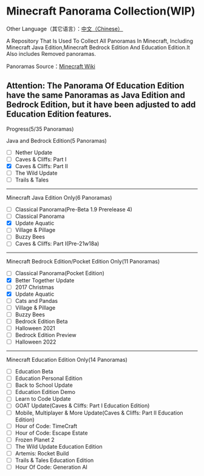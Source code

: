# Minecraft Panorama Collection(WIP)

Other Language（其它语言）：[中文（Chinese）](https://github.com/SomethingWasWrong-David/Minecraft-Panorama-Collection/blob/main/ReadME-CN.md)

A Repository That Is Used To Collect All Panoramas In Minecraft, Including Minecraft Java Edition,Minecraft Bedrock Edition And Education Edition.It Also includes Removed panoramas.

Panoramas Source：[Minecraft Wiki](https://minecraft.wiki/w/Panorama)

Attention: The Panorama Of Education Edition have the same Panoramas as Java Edition and Bedrock Edition, but it have been adjusted to add Education Edition features.
---------------------------------------
Progress(5/35 Panoramas)

Java and Bedrock Edition(5 Panoramas)
- [ ] Nether Update
- [ ] Caves & Cliffs: Part I
- [x] Caves & Cliffs: Part II
- [ ] The Wild Update
- [ ] Trails & Tales
-----------------------------------------------------------------
Minecraft Java Edition Only(6 Panoramas)
- [ ] Classical Panorama(Pre-Beta 1.9 Prerelease 4)
- [ ] Classical Panorama
- [x] Update Aquatic
- [ ] Village & Pillage
- [ ] Buzzy Bees
- [ ] Caves & Cliffs: Part I(Pre-21w18a)
-----------------------------------------------------------------
Minecraft Bedrock Edition/Pocket Edition Only(11 Panoramas)
- [ ] Classical Panorama(Pocket Edition)
- [x] Better Together Update
- [ ] 2017 Christmas
- [x] Update Aquatic
- [ ] Cats and Pandas
- [ ] Village & Pillage
- [ ] Buzzy Bees
- [ ] Bedrock Edition Beta
- [ ] Halloween 2021
- [ ] Bedrock Edition Preview
- [ ] Halloween 2022
-----------------------------------------------------------------
Minecraft Education Edition Only(14 Panoramas)
- [ ] Education Beta
- [ ] Education Personal Edition
- [ ] Back to School Update
- [ ] Education Edition Demo
- [ ] Learn to Code Update
- [ ] GOAT Update(Caves & Cliffs: Part I Education Edition)
- [ ] Mobile, Multiplayer & More Update(Caves & Cliffs: Part II Education Edition)
- [ ] Hour of Code: TimeCraft
- [ ] Hour of Code: Escape Estate
- [ ] Frozen Planet 2
- [ ] The Wild Update Education Edition
- [ ] Artemis: Rocket Build
- [ ] Trails & Tales Education Edition
- [ ] Hour Of Code: Generation AI
